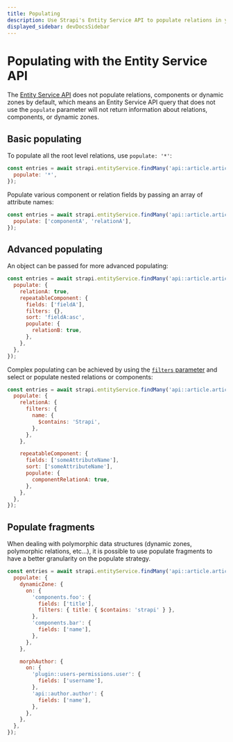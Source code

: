 ```yaml
---
title: Populating
description: Use Strapi's Entity Service API to populate relations in your queries.
displayed_sidebar: devDocsSidebar
---
```


# Populating with the Entity Service API

The [Entity Service API](/dev-docs/api/entity-service) does not populate relations, components or dynamic zones by default, which means an Entity Service API query that does not use the `populate` parameter will not return information about relations, components, or dynamic zones.

## Basic populating

To populate all the root level relations, use `populate: '*'`:

```js
const entries = await strapi.entityService.findMany('api::article.article', {
  populate: '*',
});
```

Populate various component or relation fields by passing an array of attribute names:

```js
const entries = await strapi.entityService.findMany('api::article.article', {
  populate: ['componentA', 'relationA'],
});
```

## Advanced populating

An object can be passed for more advanced populating:

```js
const entries = await strapi.entityService.findMany('api::article.article', {
  populate: {
    relationA: true,
    repeatableComponent: {
      fields: ['fieldA'],
      filters: {},
      sort: 'fieldA:asc',
      populate: {
        relationB: true,
      },
    },
  },
});
```

Complex populating can be achieved by using the [`filters` parameter](/dev-docs/api/entity-service/filter) and select or populate nested relations or components:

```js
const entries = await strapi.entityService.findMany('api::article.article', {
  populate: {
    relationA: {
      filters: {
        name: {
          $contains: 'Strapi',
        },
      },
    },

    repeatableComponent: {
      fields: ['someAttributeName'],
      sort: ['someAttributeName'],
      populate: {
        componentRelationA: true,
      },
    },
  },
});
```

## Populate fragments

When dealing with polymorphic data structures (dynamic zones, polymorphic relations, etc...), it is possible to use populate fragments to have a better granularity on the populate strategy.

```js
const entries = await strapi.entityService.findMany('api::article.article', {
  populate: {
    dynamicZone: {
      on: {
        'components.foo': {
          fields: ['title'],
          filters: { title: { $contains: 'strapi' } },
        },
        'components.bar': {
          fields: ['name'],
        },
      },
    },

    morphAuthor: {
      on: {
        'plugin::users-permissions.user': {
          fields: ['username'],
        },
        'api::author.author': {
          fields: ['name'],
        },
      },
    },
  },
});
```
